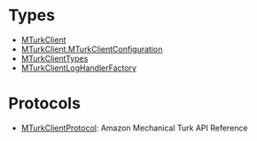 # Types

  - [MTurkClient](/aws-sdk-swift/reference/0.x/AWSMTurk/MTurkClient)
  - [MTurkClient.MTurkClientConfiguration](/aws-sdk-swift/reference/0.x/AWSMTurk/MTurkClient_MTurkClientConfiguration)
  - [MTurkClientTypes](/aws-sdk-swift/reference/0.x/AWSMTurk/MTurkClientTypes)
  - [MTurkClientLogHandlerFactory](/aws-sdk-swift/reference/0.x/AWSMTurk/MTurkClientLogHandlerFactory)

# Protocols

  - [MTurkClientProtocol](/aws-sdk-swift/reference/0.x/AWSMTurk/MTurkClientProtocol):
    <fullname>Amazon Mechanical Turk API Reference</fullname>
